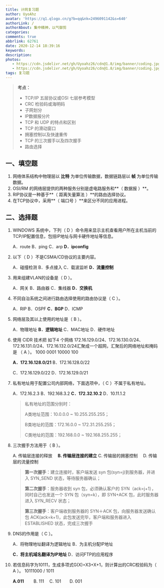 ```yaml
---
title: 计网复习题
author: UyoAhz
avatar: 'https://q1.qlogo.cn/g?b=qq&nk=2496091142&s=640'
authorLink: /
authorAbout: 集中精神，以气御剪
categories: 
comments: true
abbrlink: 62761
date: 2020-12-14 18:39:16
keywords:
description:
photos: 
   - https://cdn.jsdelivr.net/gh/Uyoahz26/cdn@1.8/img/banner/coding.jpg
   - https://cdn.jsdelivr.net/gh/Uyoahz26/cdn@1.8/img/banner/coding.jpg
tags: 复习题
---
```


>**考点：**
>
>- TCP/IP 五层协议或OSI 七层参考模型
>- CRC 检验码或海明码
>- 子网划分
>- IP数据报分片
>- TCP 和 UDP 的特点和区别
>- TCP 的滑动窗口
>- 拥塞控制以及快速重传
>- TCP 的三次握手以及四次握手
>- 路由选择



## 一、填空题

1. 网络体系结构中物理层以  **比特**  为单位传输数据，数据链路层以 **帧**  为单位传输数据。
2. OSI/RM 的网络层提供的两种服务分别是虚电路服务和**（  数据报  ）**。
3. RIP协议是一种基于**（  距离矢量算法 ）**的路由选择协议。
4. 在TCP协议中，采用**（  端口号        ）**来区分不同的应用进程。

## 二、选择题

1. WINDOWS 系统中，下列（  D   ）命令用来显示主机查看用户所在主机当前的TCP/IP配置信息，包括IP地址与网卡硬件地址等信息。

   A．route   B．ping   C．arp    **D．ipconfig**

2. 以下（  D  ）不是CSMA/CD协议的主要内容。

   A．碰撞检测  B．多点接入  C．载波监听  **D．流量控制**

3. 用来组建VLAN的设备是（  D ）。

   A．网关   B．路由器   C．集线器    **D．交换机**

4. 不同自治系统之间进行路由选择使用的路由协议是（  C  ）。

   A．RIP    B．OSPF    **C．BGP**    D．ICMP

5. 网络层及其以上使用的地址是（  B ）。

   A．物理地址      **B．逻辑地址**      C．MAC地址        D．硬件地址

6. 使用 CIDR 技术把 如下4 个网络 172.16.129.0/24、172.16.130.0/24、172.16.131.0/24、172.16.132.0/24汇聚成一个超网，汇聚后的网络地址和掩码是 （ A ）。 1000 0001                                    10000 100

   **A．172.16.128.0/21**                  B．172.16.128.0/22   

   C．172.16.129.0/22                  D．172.16.129.0/21

7. 私有地址用于配置公司内部网络，下面选项中，（ C  ）不属于私有地址。

   A．172.16.2.3               B．192.168.3.2         **C．172.32.10.2**      D．10.11.1.2

   >私有地址的范围分别时：
   >
   >A类地址范围：10.0.0.0 ~ 10.255.255.255；
   >
   >B类地址的范围：172.16.0.0 ~ 172.31.255.255；
   >
   >C类地址的范围：192.168.0.0 ~ 192.168.255.255；

8. 三次握手方法用于（    B    ）。

   A. 传输层连接的释放　 **B. 传输层连接的建立**         C. 传输层的拥塞控制　 D. 传输层的流量控制

   >**第一次握手**：建立连接时，客户端发送 syn 包(syn=j)到服务器，并进入 SYN_SEND 状态，等待服务器确认； 
   >
   >**第二次握手**：服务器收到 syn 包，必须确认客户的 SYN（ack=j+1），同时自己也发送一个 SYN 包（syn=k），即 SYN+ACK 包，此时服务器进入 SYN_RECV 状态； 
   >
   >**第三次握手**：客户端收到服务器的 SYN＋ACK 包，向服务器发送确认包 ACK(ack=k+1)，此包发送完毕，客户端和服务器进入 ESTABLISHED 状态，完成三次握手

9. DNS的作用是（ C ）。

   A．将物理地址翻译为逻辑地址                        B．为主机分配IP地址

   **C．将主机域名翻译为IP地址**                             D．访问FTP的应用程序

10. 若信息码字为10111，生成多项式G(X)=X3+X+1，则计算出的CRC校验码为（   A  ）。  10111000 /     1011

    **A.011**　　 B. 111　 C. 101　　D. 001


